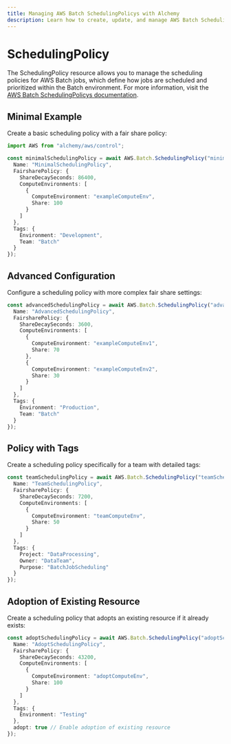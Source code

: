 ```yaml
---
title: Managing AWS Batch SchedulingPolicys with Alchemy
description: Learn how to create, update, and manage AWS Batch SchedulingPolicys using Alchemy Cloud Control.
---
```


# SchedulingPolicy

The SchedulingPolicy resource allows you to manage the scheduling policies for AWS Batch jobs, which define how jobs are scheduled and prioritized within the Batch environment. For more information, visit the [AWS Batch SchedulingPolicys documentation](https://docs.aws.amazon.com/batch/latest/userguide/).

## Minimal Example

Create a basic scheduling policy with a fair share policy:

```ts
import AWS from "alchemy/aws/control";

const minimalSchedulingPolicy = await AWS.Batch.SchedulingPolicy("minimalSchedulingPolicy", {
  Name: "MinimalSchedulingPolicy",
  FairsharePolicy: {
    ShareDecaySeconds: 86400,
    ComputeEnvironments: [
      {
        ComputeEnvironment: "exampleComputeEnv",
        Share: 100
      }
    ]
  },
  Tags: {
    Environment: "Development",
    Team: "Batch"
  }
});
```

## Advanced Configuration

Configure a scheduling policy with more complex fair share settings:

```ts
const advancedSchedulingPolicy = await AWS.Batch.SchedulingPolicy("advancedSchedulingPolicy", {
  Name: "AdvancedSchedulingPolicy",
  FairsharePolicy: {
    ShareDecaySeconds: 3600,
    ComputeEnvironments: [
      {
        ComputeEnvironment: "exampleComputeEnv1",
        Share: 70
      },
      {
        ComputeEnvironment: "exampleComputeEnv2",
        Share: 30
      }
    ]
  },
  Tags: {
    Environment: "Production",
    Team: "Batch"
  }
});
```

## Policy with Tags

Create a scheduling policy specifically for a team with detailed tags:

```ts
const teamSchedulingPolicy = await AWS.Batch.SchedulingPolicy("teamSchedulingPolicy", {
  Name: "TeamSchedulingPolicy",
  FairsharePolicy: {
    ShareDecaySeconds: 7200,
    ComputeEnvironments: [
      {
        ComputeEnvironment: "teamComputeEnv",
        Share: 50
      }
    ]
  },
  Tags: {
    Project: "DataProcessing",
    Owner: "DataTeam",
    Purpose: "BatchJobScheduling"
  }
});
```

## Adoption of Existing Resource

Create a scheduling policy that adopts an existing resource if it already exists:

```ts
const adoptSchedulingPolicy = await AWS.Batch.SchedulingPolicy("adoptSchedulingPolicy", {
  Name: "AdoptSchedulingPolicy",
  FairsharePolicy: {
    ShareDecaySeconds: 43200,
    ComputeEnvironments: [
      {
        ComputeEnvironment: "adoptComputeEnv",
        Share: 100
      }
    ]
  },
  Tags: {
    Environment: "Testing"
  },
  adopt: true // Enable adoption of existing resource
});
```